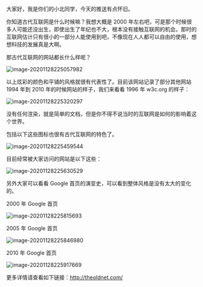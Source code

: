 大家好，我是你们的小北同学，今天的推送有点怀旧。

你知道古代互联网是什么时候嘛？我想大概是 2000 年左右吧，可是那个时候很多人可能还没出生，即使出生了年纪也不大，根本没有接触互联网的机会。那时的互联网估计只有很小的一部分人能使用到吧，不像现在人人都可以自由的使用，想想科技的发展真是大啊。

那古代互联网的网站都长什么样呢？

![image-20201128225057982](https://7465-test-3c9b5e-books-1301492295.tcb.qcloud.la/images/compress_image-20201128225057982.png)

以上炫彩的颜色和平铺的风格就很有代表性了。目前该网站记录了部分其他网站 1994 年到 2010 年的时候网站的样子，我们来看看 1996 年 w3c.org 的样子：

![image-20201128225320297](https://7465-test-3c9b5e-books-1301492295.tcb.qcloud.la/images/compress_image-20201128225320297.png)

没有任何渲染，就是简单的文档，但是你不得不说当时的互联网是如何的影响着这个世界。

包括以下这些图标也很有古代互联网的特色了。

![image-20201128225459544](https://7465-test-3c9b5e-books-1301492295.tcb.qcloud.la/images/compress_image-20201128225459544.png)

目前经常被大家访问的网站是以下这些：

![image-20201128225630529](https://7465-test-3c9b5e-books-1301492295.tcb.qcloud.la/images/compress_image-20201128225630529.png)

另外大家可以看看 Google 首页的演变史，可以看到整体风格是没有太大的变化的。

2000 年 Google 首页

![image-20201128225815693](https://7465-test-3c9b5e-books-1301492295.tcb.qcloud.la/images/compress_image-20201128225815693.png)

2005 年 Google 首页

![image-20201128225846980](https://7465-test-3c9b5e-books-1301492295.tcb.qcloud.la/images/compress_image-20201128225846980.png)

2010 年 Google 首页

![image-20201128225917669](https://7465-test-3c9b5e-books-1301492295.tcb.qcloud.la/images/compress_image-20201128225917669.png)

更多详情请查看如下链接：http://theoldnet.com/